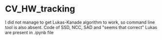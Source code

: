# CV_HW_tracking

I did not manage to get Lukas-Kanade algorithm to work, so command line tool is also absent. Code of SSD, NCC, SAD and "seems that correct" Lukas are present in .ipynb file
